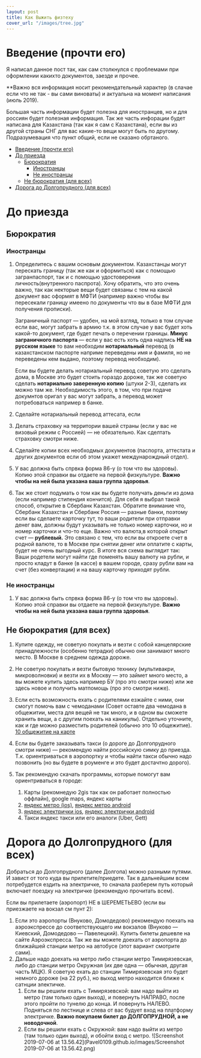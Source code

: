 ```yaml
---
layout: post
title: Как Выжить физтеху
cover_url: "/images/tree.jpg"
---
```


# Введение (прочти его)

Я написал данное пост так, как сам столкнулся с проблемами при оформлении какихто документов, заезде и прочее.

**Важно вся информация носит рекомендательный характер (в слачае если что не так - вы сами виноваты) и актуальна на момент написания (июль 2019).

Большая часть информации будет полезна для иностранцев, но и для россиян будет полезная информация. Так же часть инфорации будет написана для Казахстана (так как я сам с Казахстана), если вы из другой страны СНГ для вас какие-то вещи могут быть по другому. Подразумевация что пункт общий, если не сказано обртаного.
<!-- more -->
- [Введение (прочти его)](#%D0%92%D0%B2%D0%B5%D0%B4%D0%B5%D0%BD%D0%B8%D0%B5-%D0%BF%D1%80%D0%BE%D1%87%D1%82%D0%B8-%D0%B5%D0%B3%D0%BE)
- [До приезда](#%D0%94%D0%BE-%D0%BF%D1%80%D0%B8%D0%B5%D0%B7%D0%B4%D0%B0)
  - [Бюрократия](#%D0%91%D1%8E%D1%80%D0%BE%D0%BA%D1%80%D0%B0%D1%82%D0%B8%D1%8F)
    - [Иностранцы](#%D0%98%D0%BD%D0%BE%D1%81%D1%82%D1%80%D0%B0%D0%BD%D1%86%D1%8B)
    - [Не иностранцы](#%D0%9D%D0%B5-%D0%B8%D0%BD%D0%BE%D1%81%D1%82%D1%80%D0%B0%D0%BD%D1%86%D1%8B)
  - [Не бюрократия (для всех)](#%D0%9D%D0%B5-%D0%B1%D1%8E%D1%80%D0%BE%D0%BA%D1%80%D0%B0%D1%82%D0%B8%D1%8F-%D0%B4%D0%BB%D1%8F-%D0%B2%D1%81%D0%B5%D1%85)
- [Дорога до Долгопрудного (для всех)](#%D0%94%D0%BE%D1%80%D0%BE%D0%B3%D0%B0-%D0%B4%D0%BE-%D0%94%D0%BE%D0%BB%D0%B3%D0%BE%D0%BF%D1%80%D1%83%D0%B4%D0%BD%D0%BE%D0%B3%D0%BE-%D0%B4%D0%BB%D1%8F-%D0%B2%D1%81%D0%B5%D1%85)

# До приезда 



## Бюрократия

### Иностранцы

1. Определитесь с вашим основым документом. Казахстанцы могут перескать границу (так же как и оформиться) как с помощью загранпаспорт, так и с помощью удостоверения личность(внутренного паспрота). Хочу обратить, что это очень важно, так как некторые вещи будет связаны с тем на какой документ вас оформят в МФТИ (например важно чтобы вы пересекали границу имеено по документы что вы в базе МФТИ для получения прописки).

   Заграничный паспорт — удобен, на мой взгляд, только в том случае если вас, могут забрать в армию т.к. в этом случае у вас будет хоть какой-то документ, где будет печать о перечении границы. **Минус заграничного паспорта** — если у вас есть хоть одна надпись **НЕ на русском языке** то вам необходим **нотариальный** перевод (в казахстанском паспорте наприме переведены имя и фамиля, но не переведены кем выдано, поэтому перевод необходим).

   Если вы будете делать нотариальный перевод советую это сделать дома, в Москве это будет стоить гораздо дороже, так же советую сделать **нотариально заверенную копию** (штуки 2-3), сделать их можно там же. Необходимость этого, в том, что при подаче докумнтов оригал у вас могут забрать, а перевод может потребоваться например в банке.

2. Сделайте нотариальный перевод аттесата, если 
3. Делать страховку на территории вашей страны (если у  вас не визовый режим с Россией) — не обязательно. Как сделтать страховку смотри ниже.
4. Сделайте копии всех необходмых документов (паспорта, аттестата и других документов если об этом укажет междунарождный отдел).
5. У вас должна быть спрвка форма 86-у (о том что вы здоровы). Копию этой справки вы отдаете на первой физкультуре. **Важно чтобы на ней была указана ваша группа здоровья**.
6. Так же стоит подумать о том как вы будете получать деньги из дома (если например стипендия кончится). Для себя я выбрал такой способ, открытие в Сбербанк Казахстан. Обратите внимание что, Сбербанк Казахстан и Сбербанк Россия — разные банки, поэтому если вы сделаете карточку тут, то ваши родители при отправки денег вам, должны будут указывать не только номер карточки, но и номер карточки и что-то еще. Важно что валюта,в которой открыт счет — **рублевый.** Это связано с тем, что если вы откроете счет в родной валюте, то в Москве при снятии денег или оплатите с карты, будет не очень выгодный курс. В итоге вся схема выглядит так: Ваши родетели могут найти где поменять вашу валюту на рубли, и просто кладут в банке (в кассе) в вашем городе, сразу рубли вам на счет (без конвертации) и на вашу карточку приходят рубли.



### Не иностранцы

1. У вас должна быть спрвка форма 86-у (о том что вы здоровы). Копию этой справки вы отдаете на первой физкультуре. **Важно чтобы на ней была указана ваша группа здоровья**.



## Не бюрократия (для всех)

1. Купите одежду, не советую покупать и везти с собой канцелярские принадлежности (особенно тетрадки) обычно они занимают много место. В Москве в среднем одежда дороже.

2. Не советую покупать и везти бытовую технику (мультивакри, микроволновки) и везти их в Москву — это займет много место, а вы можете купить здесь например БУ (про это смотри ниже) или же здесь новое и получить матпомощь (про это смотри ниже).

3. Если есть возможность ехать с родителями езжайте с ними, они смогут помочь вам с чемоданами (Совет оставте два чемодана в общежитии, места для вещей не так много, и в одном вы сможете хранить вещи, а с другим поехать на каникулы). Отдельно уточните, как и где можно  разместить родителей (обычно это 10 общежитие). [10 общежитие на карте](https://go.2gis.com/966us)

4. Если вы будете заказывать такси (о дороге до Долгопрудного смотри ниже) — рекомендую найти российскую симку до приезда. Т.к. ориентриваться в аэропортку и чтобы найти такси обычно надо позвонить (но вы будете в роуменге и это будет достачтно дорого).

5. Так рекомендую скачать программы, которые помогут вам ориентриваться в городе:

   1. Карты (рекомнедую 2gis так как он работает полностью оффлайн), google maps, яндекс карты
   2. [яндекс метро (ios)](https://apps.apple.com/ru/app/яндекс-метро/id392589075 ), [яндекс метро android](https://play.google.com/store/apps/details?id=ru.yandex.metro&amp;hl=ru)
   3. [яндекс электрички ios](https://apps.apple.com/ru/app/яндекс-электрички/id387272416), [яндекс электрички android](https://play.google.com/store/apps/details?id=ru.yandex.rasp&hl=ru)
   4. Такси яндекс такси или его аналоги (Uber, Gett)

# Дорога до Долгопрудного (для всех)

Добраться до Долгопрудного (далее Долгопа) можно разными путями. И завист от того куда вы прилетите/приедете. Так в дальнейшим всем потребудется ездить на электричке, то сначала разберем путь который включает поездку на электричке (рекомендую прочитать всем).

Если вы прилетаете  (аэропорт)  НЕ в ШЕРЕМЕТЬЕВО (если вы приезжаете на вокзал см пунт 2):

1. Если это аэропорты (Внуково, Домодедово) рекомендую поехать на аэроэкспрессе до соответствующего им вокзалов (Внуково — Киевский, Домодедово — Павелецкий). Купить билеты дешевле на сайте Аэроэкспресса. Так же вы можете доехать от аэропорта до ближайшей станции метро на автобусе (этот вариант смотрите сами). 
2. Дальше надо доехать на метро либо станции метро Тимирязевская, либо до станции метро Окружная (их две одна — обычная, другая часть МЦК). Я советую ехать до станции Тимирязевская это будет немного дороже (на 22 руб.), но выход метро находится ближе к сатнции электичке.
   1. Если вы решили ехать с Тимирязевской: вам надо выйти из метро (там только один выход), и повернуть НАПРАВО, после этого пройти по тунелю до конца. И повернуть НАЛЕВО. Подняться по лестнице и слева от вас будует вход на платформу электричке. **Важно покупаем билет до ДОЛГОПРУДНОЙ, а не новодочной**.
   2. Если вы решили ехать c Окружной: вам надо выйти из метро (там только один выход), и обойти вход с метро. ![Screenshot 2019-07-06 at 13.56.42](Pavel0109.github.io/images/Screenshot 2019-07-06 at 13.56.42.png)

